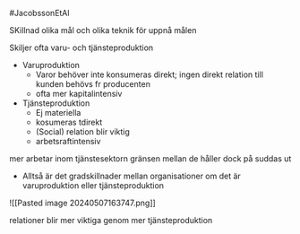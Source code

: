 #JacobssonEtAl 

SKillnad olika mål och olika teknik för uppnå målen

Skiljer ofta varu- och tjänsteproduktion
- Varuproduktion
	- Varor behöver inte konsumeras direkt; ingen direkt relation till kunden behövs fr producenten
	- ofta mer kapitalintensiv
- Tjänsteproduktion
	- Ej materiella
	- kosumeras tdirekt
	- (Social) relation blir viktig
	- arbetsraftintensiv

mer arbetar inom tjänstesektorn
gränsen mellan de håller dock på suddas ut
- Alltså är det gradskillnader mellan organisationer om det är varuproduktion eller tjänsteproduktion

![[Pasted image 20240507163747.png]]

relationer blir mer viktiga genom mer tjänsteproduktion
